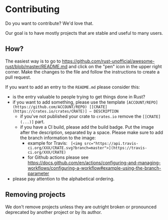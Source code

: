 # Contributing

Do you want to contribute? We'd love that.

Our goal is to have mostly projects that are stable and useful to many users.

## How?

The easiest way is to go to https://github.com/rust-unofficial/awesome-rust/blob/master/README.md and click on the "pen" icon in the upper right corner. Make the changes to the file and follow the instructions to create a pull request.

If you want to add an entry to the `README.md` please consider this:

- is the entry valuable to people trying to get things done in Rust?
- if you want to add something, please use the template `[ACCOUNT/REPO](https://github.com/ACCOUNT/REPO) [[CRATE](https://crates.io/crates/CRATE)] — DESCRIPTION`
    * if you've not published your crate to `crates.io` remove the `[[CRATE](...)]` part.
    * if you have a CI build, please add the build badge. Put the image after the description, separated by a space. Please make sure to add the branch information to the image:
       * example for Travis: ` [<img src="https://api.travis-ci.org/XXX/CRATE.svg?branch=master">](https://travis-ci.org/XXX/CRATE)`
       * for Github actions please see https://docs.github.com/en/actions/configuring-and-managing-workflows/configuring-a-workflow#example-using-the-branch-parameter
- please pay attention to the alphabetical ordering.


## Removing projects

We don't remove projects unless they are outright broken or pronounced deprecated by another project or by its author.
